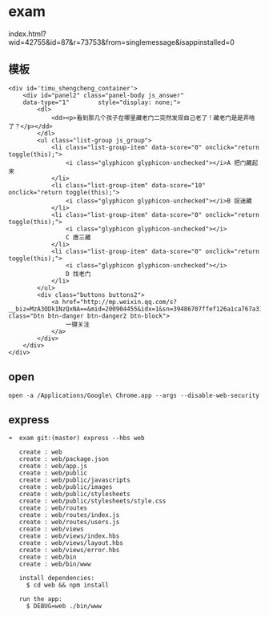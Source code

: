 exam
====


index.html?wid=42755&id=87&r=73753&from=singlemessage&isappinstalled=0


## 模板

	<div id='timu_shengcheng_container'> 
		<div id="panel2" class="panel-body js_answer"
		data-type="1"		 style="display: none;">
		    <dl>
				<dd><p>看到那几个孩子在哪里藏老门二突然发现自己老了！藏老门是是弄啥了？</p></dd>				
		    </dl>
		    <ul class="list-group js_group">
				<li class="list-group-item" data-score="0" onclick="return toggle(this);">
					<i class="glyphicon glyphicon-unchecked"></i>A 把门藏起来
				</li>				
				<li class="list-group-item" data-score="10" onclick="return toggle(this);">
					<i class="glyphicon glyphicon-unchecked"></i>B 捉迷藏
				</li>				
				<li class="list-group-item" data-score="0" onclick="return toggle(this);">
					<i class="glyphicon glyphicon-unchecked"></i>
					C 唐三藏
				</li>				
				<li class="list-group-item" data-score="0" onclick="return toggle(this);">
					<i class="glyphicon glyphicon-unchecked"></i>
					D 找老门
				</li>																												
		    </ul>
			<div class="buttons buttons2">
		        <a href="http://mp.weixin.qq.com/s?__biz=MzA3ODk1NzQxNA==&mid=200904455&idx=1&sn=39486707ffef126a1ca767a319713dad#rd" class="btn btn-danger btn-danger2 btn-block"> 
					一键关注
				</a>
		    </div>        
		</div>
	</div>
	
	
## open

	open -a /Applications/Google\ Chrome.app --args --disable-web-security



## express 

	➜  exam git:(master) express --hbs web

	   create : web
	   create : web/package.json
	   create : web/app.js
	   create : web/public
	   create : web/public/javascripts
	   create : web/public/images
	   create : web/public/stylesheets
	   create : web/public/stylesheets/style.css
	   create : web/routes
	   create : web/routes/index.js
	   create : web/routes/users.js
	   create : web/views
	   create : web/views/index.hbs
	   create : web/views/layout.hbs
	   create : web/views/error.hbs
	   create : web/bin
	   create : web/bin/www

	   install dependencies:
	     $ cd web && npm install

	   run the app:
	     $ DEBUG=web ./bin/www
	 
	 
	 